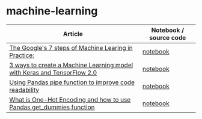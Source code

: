 # machine-learning

Article | Notebook / source code
--- | --- 
[The Google's 7 steps of Machine Learing in Practice: ](https://towardsdatascience.com/the-googles-7-steps-of-machine-learning-in-practice-a-tensorflow-example-for-structured-data-96ccbb707d77) | [notebook](/tensorflow2/001-googles-7-steps-of-machine-learning-in-practice/001-googles-7-steps-of-machine-learning-in-practice.ipynb)
[3 ways to create a Machine Learning model with Keras and TensorFlow 2.0](https://medium.com/@bindiatwork/3-ways-to-create-a-machine-learning-model-with-keras-and-tensorflow-2-0-de09323af4d3) | [notebook](tensorflow2/002-3-ways-to-build-machine-learning-model-with-keras/3-ways-to-build-a-machine-learning-model-with-keras.ipynb)
[Using Pandas pipe function to improve code readability](https://medium.com/@bindiatwork/using-pandas-pipe-function-to-improve-code-readability-96d66abfaf8) | [notebook](data-analysis/001-pandad-pipe-function/pandas-pipe-to-improve-code-readability.ipynb)
[What is One-Hot Encoding and how to use Pandas get_dummies function](https://medium.com/@bindiatwork/what-is-one-hot-encoding-and-how-to-use-pandas-get-dummies-function-922eb9bd4970) | [notebook](data-analysis/002-one-hot-encoding/one-hot-encoding.ipynb)